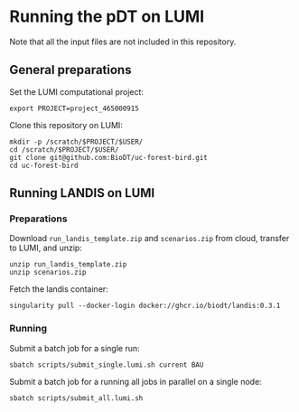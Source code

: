 # Running the pDT on LUMI

Note that all the input files are not included in this repository.

## General preparations

Set the LUMI computational project:

    export PROJECT=project_465000915

Clone this repository on LUMI:

    mkdir -p /scratch/$PROJECT/$USER/
    cd /scratch/$PROJECT/$USER/
    git clone git@github.com:BioDT/uc-forest-bird.git
    cd uc-forest-bird

## Running LANDIS on LUMI

### Preparations

Download `run_landis_template.zip` and `scenarios.zip` from cloud, transfer to LUMI, and unzip:

    unzip run_landis_template.zip
    unzip scenarios.zip

Fetch the landis container:

    singularity pull --docker-login docker://ghcr.io/biodt/landis:0.3.1

### Running

Submit a batch job for a single run:

    sbatch scripts/submit_single.lumi.sh current BAU

Submit a batch job for a running all jobs in parallel on a single node:

    sbatch scripts/submit_all.lumi.sh


